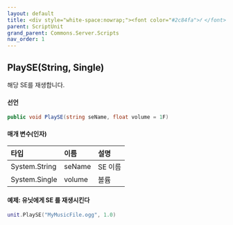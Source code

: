 ```yaml
---
layout: default
title: <div style="white-space:nowrap;"><font color="#2c84fa">𝑓 </font>PlaySE</div>
parent: ScriptUnit
grand_parent: Commons.Server.Scripts
nav_order: 1
---
```


<!-- 아래로 편집 -->


## PlaySE(String, Single)
해당 SE를 재생합니다.

#### 선언
```cs
public void PlaySE(string seName, float volume = 1F)
```

#### 매개 변수(인자)

|타입|이름|설명|
|:-|:-|:-|
|System.String|seName|SE 이름|
|System.Single|volume|볼륨|

#### 예제: 유닛에게 SE 를 재생시킨다
```lua
unit.PlaySE("MyMusicFile.ogg", 1.0)
```